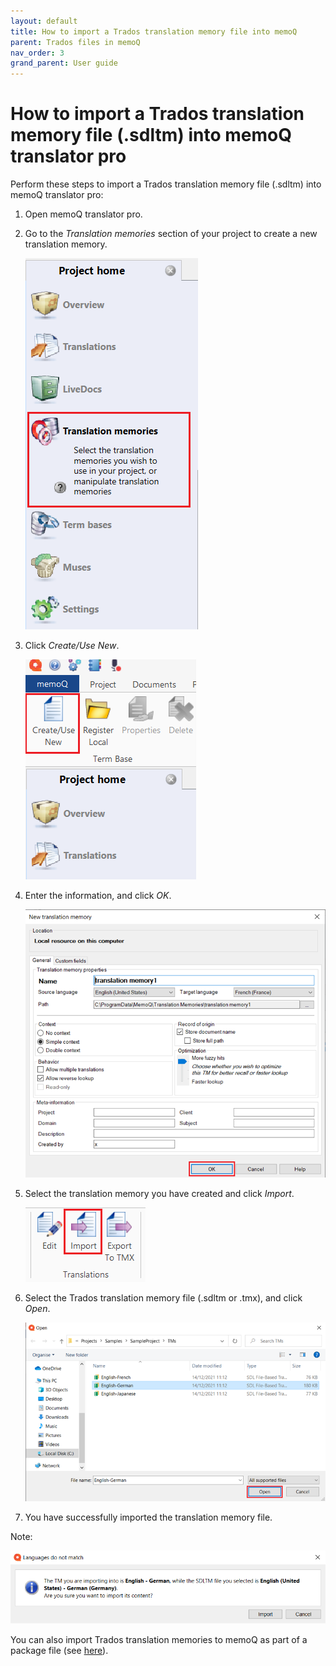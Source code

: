 ```yaml
---
layout: default
title: How to import a Trados translation memory file into memoQ
parent: Trados files in memoQ
nav_order: 3
grand_parent: User guide
---
```


# How to import a Trados translation memory file (.sdltm) into memoQ translator pro

Perform these steps to import a Trados translation memory file (.sdltm) into memoQ translator pro:

1.	Open memoQ translator pro.

2.  Go to the *Translation memories* section of your project to create a new translation memory.

    ![](../../../assets/images/Picture10.png)

3.  Click *Create/Use New*.

    ![](../../../assets/images/Picture11.png)

4.	Enter the information, and click *OK*.

    ![](../../../assets/images/Picture12.png)

5.	Select the translation memory you have created and click *Import*.

    ![](../../../assets/images/Picture13.png)

6.	Select the Trados translation memory file (.sdltm or .tmx), and click *Open*.

    ![](../../../assets/images/Picture14.png)

7.	You have successfully imported the translation memory file.

Note: 

![](../../../assets/images/Picture50.png)

You can also import Trados translation memories to memoQ as part of a package file (see [here](https://adgut1509.github.io/ProjektZaliczeniowy/docs/parent4/UGchild1/grandchild1.html)).